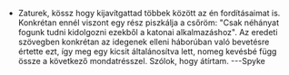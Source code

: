 - Zaturek, kössz hogy kijavítgattad többek között az én fordításaimat
  is. Konkrétan ennél viszont egy rész piszkálja a csőröm: "Csak
  néhányat fogunk tudni kidolgozni ezekből a katonai alkalmazáshoz". Az
  eredeti szövegben konkrétan az idegenek elleni háborúban való
  bevetésre értette ezt, így meg egy kicsit általánosítva lett, nomeg
  kevésbé függ össze a következő mondatrésszel. Szólok, hogy átírtam.
  ---Spyke